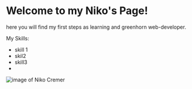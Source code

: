 # Welcome to my Niko's Page!

here you will find my first steps as learning and greenhorn web-developer. 


My Skills:
- skill 1
- skil2
- skill3
- 
![image of Niko Cremer](image.jpg)
